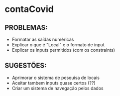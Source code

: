 # contaCovid


## PROBLEMAS:
* Formatar as saídas numéricas
* Explicar o que é "Local" e o formato de input
* Explicar os inputs permitidos (com os constraints)

## SUGESTÕES:
* Aprimorar o sistema de pesquisa de locais
* Aceitar tambem inputs quase certos (??)
* Criar um sistema de navegação pelos dados

